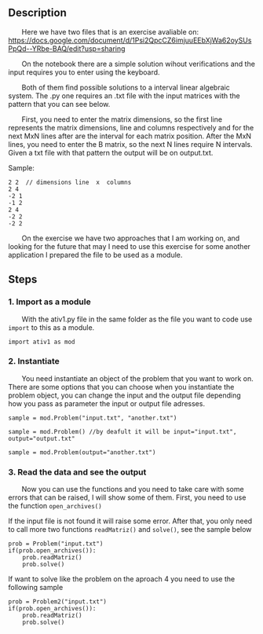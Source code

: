 ## Description

&nbsp;&nbsp;&nbsp;&nbsp;&nbsp;&nbsp; Here we have two files that is an exercise avaliable on: https://docs.google.com/document/d/1Psi2QpcCZ6imjuuEEbXjWa62oySUsPpQd--YRbe-BAQ/edit?usp=sharing

&nbsp;&nbsp;&nbsp;&nbsp;&nbsp;&nbsp; On the notebook there are a simple solution wihout verifications and the input requires you to enter using the keyboard.

&nbsp;&nbsp;&nbsp;&nbsp;&nbsp;&nbsp; Both of them find possible solutions to a interval linear algebraic system. The .py one requires an .txt file with the input matrices with the  pattern that you can see below.

&nbsp;&nbsp;&nbsp;&nbsp;&nbsp;&nbsp; First, you need to enter the matrix dimensions, so the first line represents the matrix dimensions, line and columns respectively and for the next MxN lines after are the interval for each matrix position. After the MxN lines, you need to enter the B matrix, so the next N lines require N intervals. Given a txt file with that pattern the output will be on output.txt.

Sample:

```
2 2  // dimensions line  x  columns 
2 4 
-2 1 
-1 2 
2 4 
-2 2 
-2 2 
```

&nbsp;&nbsp;&nbsp;&nbsp;&nbsp;&nbsp; On the exercise we have two approaches that I am working on, and looking for the future that may I need to use this exercise for some another application I prepared the file to be used as a module. 

## Steps

### 1. Import as a module

&nbsp;&nbsp;&nbsp;&nbsp;&nbsp;&nbsp; With the ativ1.py file in the same folder as the file you want to code use ``` import ``` to this as a module.

```
import ativ1 as mod
```

### 2. Instantiate

&nbsp;&nbsp;&nbsp;&nbsp;&nbsp;&nbsp; You need instantiate an object of the problem that you want to work on. There are some options that you can choose when you instantiate the problem object, you can change the input and the output file depending how you pass as parameter the input or output file adresses.

```
sample = mod.Problem("input.txt", "another.txt")
```
```
sample = mod.Problem() //by deafult it will be input="input.txt", output="output.txt"
```
```
sample = mod.Problem(output="another.txt")
```
### 3. Read the data and see the output
&nbsp;&nbsp;&nbsp;&nbsp;&nbsp;&nbsp; Now you can use the functions and you need to take care with some errors that can be raised, I will show some of them. First, you need to use the function ```open_archives()```

If the input file is not found it will raise some error. After that, you only need to call more two functions ```readMatriz()``` and ```solve()```, see the sample below

```
prob = Problem("input.txt")
if(prob.open_archives()):
    prob.readMatriz()
    prob.solve()
```
If want to solve like the problem on the aproach 4 you need to use the following sample

```
prob = Problem2("input.txt")
if(prob.open_archives()):
    prob.readMatriz()
    prob.solve()
```


